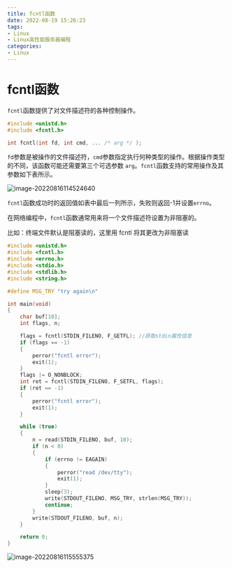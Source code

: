 ```yaml
---
title: fcntl函数
date: 2022-08-19 15:26:23
tags:
- Linux
- Linux高性能服务器编程
categories:
- Linux
---
```


#  fcntl函数

`fcntl`函数提供了对文件描述符的各种控制操作。

```c
#include <unistd.h>
#include <fcntl.h>

int fcntl(int fd, int cmd, ... /* arg */ );
```

`fd`参数是被操作的文件描述符，`cmd`参数指定执行何种类型的操作。根据操作类型的不同，该函数可能还需要第三个可选参数 `arg`。`fcntl`函数支持的常用操作及其参数如下表所示。

<!--more-->

![image-20220816114524640](https://cdn.jsdelivr.net/gh/bugcat9/blog-image-bed@main/Linux/image-20220816114524640.png)

`fcntl`函数成功时的返回值如表中最后一列所示，失败则返回-1并设置`errno`。

在网络编程中，`fcntl`函数通常用来将一个文件描述符设置为非阻塞的。

比如：终端文件默认是阻塞读的，这里用 fcntl 将其更改为非阻塞读

```c
#include <unistd.h>
#include <fcntl.h>
#include <errno.h>
#include <stdio.h>
#include <stdlib.h>
#include <string.h>

#define MSG_TRY "try again\n"

int main(void)
{
    char buf[10];
    int flags, n;

    flags = fcntl(STDIN_FILENO, F_GETFL); //获取stdin属性信息
    if (flags == -1)
    {
        perror("fcntl error");
        exit(1);
    }
    flags |= O_NONBLOCK;
    int ret = fcntl(STDIN_FILENO, F_SETFL, flags);
    if (ret == -1)
    {
        perror("fcntl error");
        exit(1);
    }

    while (true)
    {
        n = read(STDIN_FILENO, buf, 10);
        if (n < 0)
        {
            if (errno != EAGAIN)
            {
                perror("read /dev/tty");
                exit(1);
            }
            sleep(3);
            write(STDOUT_FILENO, MSG_TRY, strlen(MSG_TRY));
            continue;
        }
        write(STDOUT_FILENO, buf, n);
    }

    return 0;
}
```

![image-20220816115555375](https://cdn.jsdelivr.net/gh/bugcat9/blog-image-bed@main/Linux/image-20220816115555375.png)